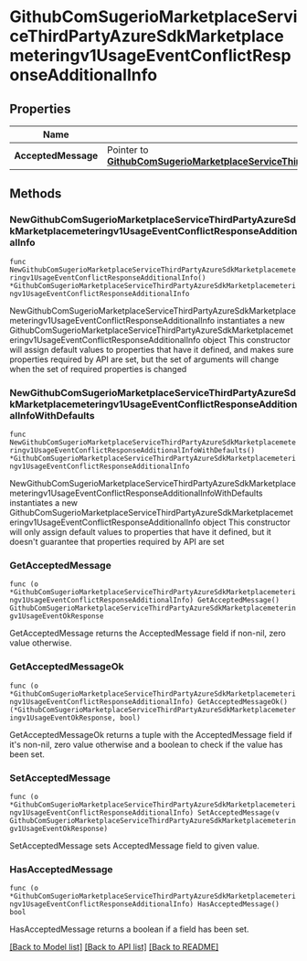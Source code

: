 # GithubComSugerioMarketplaceServiceThirdPartyAzureSdkMarketplacemeteringv1UsageEventConflictResponseAdditionalInfo

## Properties

 Name                | Type                                                                                                                                                                                                             | Description | Notes      
---------------------|------------------------------------------------------------------------------------------------------------------------------------------------------------------------------------------------------------------|-------------|------------
 **AcceptedMessage** | Pointer to [**GithubComSugerioMarketplaceServiceThirdPartyAzureSdkMarketplacemeteringv1UsageEventOkResponse**](GithubComSugerioMarketplaceServiceThirdPartyAzureSdkMarketplacemeteringv1UsageEventOkResponse.md) |             | [optional] 

## Methods

### NewGithubComSugerioMarketplaceServiceThirdPartyAzureSdkMarketplacemeteringv1UsageEventConflictResponseAdditionalInfo

`func NewGithubComSugerioMarketplaceServiceThirdPartyAzureSdkMarketplacemeteringv1UsageEventConflictResponseAdditionalInfo() *GithubComSugerioMarketplaceServiceThirdPartyAzureSdkMarketplacemeteringv1UsageEventConflictResponseAdditionalInfo`

NewGithubComSugerioMarketplaceServiceThirdPartyAzureSdkMarketplacemeteringv1UsageEventConflictResponseAdditionalInfo
instantiates a new
GithubComSugerioMarketplaceServiceThirdPartyAzureSdkMarketplacemeteringv1UsageEventConflictResponseAdditionalInfo object
This constructor will assign default values to properties that have it defined,
and makes sure properties required by API are set, but the set of arguments
will change when the set of required properties is changed

### NewGithubComSugerioMarketplaceServiceThirdPartyAzureSdkMarketplacemeteringv1UsageEventConflictResponseAdditionalInfoWithDefaults

`func NewGithubComSugerioMarketplaceServiceThirdPartyAzureSdkMarketplacemeteringv1UsageEventConflictResponseAdditionalInfoWithDefaults() *GithubComSugerioMarketplaceServiceThirdPartyAzureSdkMarketplacemeteringv1UsageEventConflictResponseAdditionalInfo`

NewGithubComSugerioMarketplaceServiceThirdPartyAzureSdkMarketplacemeteringv1UsageEventConflictResponseAdditionalInfoWithDefaults
instantiates a new
GithubComSugerioMarketplaceServiceThirdPartyAzureSdkMarketplacemeteringv1UsageEventConflictResponseAdditionalInfo object
This constructor will only assign default values to properties that have it defined,
but it doesn't guarantee that properties required by API are set

### GetAcceptedMessage

`func (o *GithubComSugerioMarketplaceServiceThirdPartyAzureSdkMarketplacemeteringv1UsageEventConflictResponseAdditionalInfo) GetAcceptedMessage() GithubComSugerioMarketplaceServiceThirdPartyAzureSdkMarketplacemeteringv1UsageEventOkResponse`

GetAcceptedMessage returns the AcceptedMessage field if non-nil, zero value otherwise.

### GetAcceptedMessageOk

`func (o *GithubComSugerioMarketplaceServiceThirdPartyAzureSdkMarketplacemeteringv1UsageEventConflictResponseAdditionalInfo) GetAcceptedMessageOk() (*GithubComSugerioMarketplaceServiceThirdPartyAzureSdkMarketplacemeteringv1UsageEventOkResponse, bool)`

GetAcceptedMessageOk returns a tuple with the AcceptedMessage field if it's non-nil, zero value otherwise
and a boolean to check if the value has been set.

### SetAcceptedMessage

`func (o *GithubComSugerioMarketplaceServiceThirdPartyAzureSdkMarketplacemeteringv1UsageEventConflictResponseAdditionalInfo) SetAcceptedMessage(v GithubComSugerioMarketplaceServiceThirdPartyAzureSdkMarketplacemeteringv1UsageEventOkResponse)`

SetAcceptedMessage sets AcceptedMessage field to given value.

### HasAcceptedMessage

`func (o *GithubComSugerioMarketplaceServiceThirdPartyAzureSdkMarketplacemeteringv1UsageEventConflictResponseAdditionalInfo) HasAcceptedMessage() bool`

HasAcceptedMessage returns a boolean if a field has been set.

[[Back to Model list]](../README.md#documentation-for-models) [[Back to API list]](../README.md#documentation-for-api-endpoints) [[Back to README]](../README.md)


